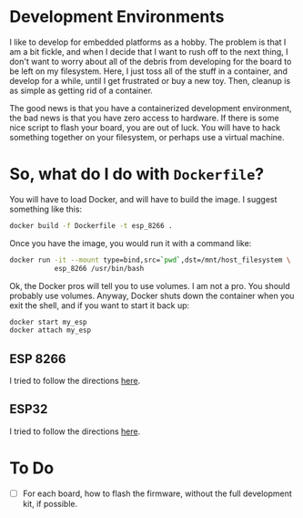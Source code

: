 # Development Environments

I like to develop for embedded platforms as a hobby. The problem is that I am a
bit fickle, and when I decide that I want to rush off to the next thing, I
don't want to worry about all of the debris from developing for the board to be
left on my filesystem. Here, I just toss all of the stuff in a container, and
develop for a while, until I get frustrated or buy a new toy. Then, cleanup is
as simple as getting rid of a container.

The good news is that you have a containerized development environment, the bad
news is that you have zero access to hardware. If there is some nice script to
flash your board, you are out of luck. You will have to hack something together
on your filesystem, or perhaps use a virtual machine.

# So, what do I do with `Dockerfile`?

You will have to load Docker, and will have to build the image. I suggest something like this:

```sh
docker build -f Dockerfile -t esp_8266 .
```

Once you have the image, you would run it with a command like:

```sh
docker run -it --mount type=bind,src=`pwd`,dst=/mnt/host_filesystem \
           esp_8266 /usr/bin/bash
```

Ok, the Docker pros will tell you to use volumes. I am not a pro. You should
probably use volumes. Anyway, Docker shuts down the container when you exit the
shell, and if you want to start it back up:

```sh
docker start my_esp
docker attach my_esp
```

## ESP 8266

I tried to follow the directions [here](https://docs.espressif.com/projects/esp8266-rtos-sdk/en/latest/get-started/index.html).

## ESP32

I tried to follow the directions [here](https://docs.espressif.com/projects/esp-idf/en/latest/esp32/get-started/).

# To Do

- [ ] For each board, how to flash the firmware, without the full development kit, if possible.
